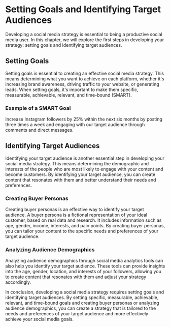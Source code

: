 # Setting Goals and Identifying Target Audiences

Developing a social media strategy is essential to being a productive social media user. In this chapter, we will explore the first steps in developing your strategy: setting goals and identifying target audiences.

Setting Goals
-------------

Setting goals is essential to creating an effective social media strategy. This means determining what you want to achieve on each platform, whether it's increasing brand awareness, driving traffic to your website, or generating leads. When setting goals, it's important to make them specific, measurable, achievable, relevant, and time-bound (SMART).

### Example of a SMART Goal

Increase Instagram followers by 25% within the next six months by posting three times a week and engaging with our target audience through comments and direct messages.

Identifying Target Audiences
----------------------------

Identifying your target audience is another essential step in developing your social media strategy. This means determining the demographic and interests of the people who are most likely to engage with your content and become customers. By identifying your target audience, you can create content that resonates with them and better understand their needs and preferences.

### Creating Buyer Personas

Creating buyer personas is an effective way to identify your target audience. A buyer persona is a fictional representation of your ideal customer, based on real data and research. It includes information such as age, gender, income, interests, and pain points. By creating buyer personas, you can tailor your content to the specific needs and preferences of your target audience.

### Analyzing Audience Demographics

Analyzing audience demographics through social media analytics tools can also help you identify your target audience. These tools can provide insights into the age, gender, location, and interests of your followers, allowing you to create content that resonates with them and adjust your strategy accordingly.

In conclusion, developing a social media strategy requires setting goals and identifying target audiences. By setting specific, measurable, achievable, relevant, and time-bound goals and creating buyer personas or analyzing audience demographics, you can create a strategy that is tailored to the needs and preferences of your target audience and more effectively achieve your social media goals.

